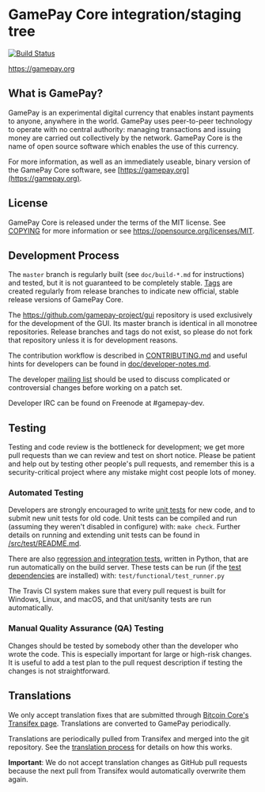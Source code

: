 GamePay Core integration/staging tree
=====================================

[![Build Status](https://travis-ci.org/gamepay-project/gamepay.svg?branch=master)](https://travis-ci.org/gamepay-project/gamepay)

https://gamepay.org

What is GamePay?
----------------

GamePay is an experimental digital currency that enables instant payments to
anyone, anywhere in the world. GamePay uses peer-to-peer technology to operate
with no central authority: managing transactions and issuing money are carried
out collectively by the network. GamePay Core is the name of open source
software which enables the use of this currency.

For more information, as well as an immediately useable, binary version of
the GamePay Core software, see [https://gamepay.org](https://gamepay.org).

License
-------

GamePay Core is released under the terms of the MIT license. See [COPYING](COPYING) for more
information or see https://opensource.org/licenses/MIT.

Development Process
-------------------

The `master` branch is regularly built (see `doc/build-*.md` for instructions) and tested, but it is not guaranteed to be
completely stable. [Tags](https://github.com/gamepay-project/gamepay/tags) are created
regularly from release branches to indicate new official, stable release versions of GamePay Core.

The https://github.com/gamepay-project/gui repository is used exclusively for the
development of the GUI. Its master branch is identical in all monotree
repositories. Release branches and tags do not exist, so please do not fork
that repository unless it is for development reasons.

The contribution workflow is described in [CONTRIBUTING.md](CONTRIBUTING.md)
and useful hints for developers can be found in [doc/developer-notes.md](doc/developer-notes.md).

The developer [mailing list](https://groups.google.com/forum/#!forum/gamepay-dev)
should be used to discuss complicated or controversial changes before working
on a patch set.

Developer IRC can be found on Freenode at #gamepay-dev.

Testing
-------

Testing and code review is the bottleneck for development; we get more pull
requests than we can review and test on short notice. Please be patient and help out by testing
other people's pull requests, and remember this is a security-critical project where any mistake might cost people
lots of money.

### Automated Testing

Developers are strongly encouraged to write [unit tests](src/test/README.md) for new code, and to
submit new unit tests for old code. Unit tests can be compiled and run
(assuming they weren't disabled in configure) with: `make check`. Further details on running
and extending unit tests can be found in [/src/test/README.md](/src/test/README.md).

There are also [regression and integration tests](/test), written
in Python, that are run automatically on the build server.
These tests can be run (if the [test dependencies](/test) are installed) with: `test/functional/test_runner.py`

The Travis CI system makes sure that every pull request is built for Windows, Linux, and macOS, and that unit/sanity tests are run automatically.

### Manual Quality Assurance (QA) Testing

Changes should be tested by somebody other than the developer who wrote the
code. This is especially important for large or high-risk changes. It is useful
to add a test plan to the pull request description if testing the changes is
not straightforward.

Translations
------------

We only accept translation fixes that are submitted through [Bitcoin Core's Transifex page](https://www.transifex.com/projects/p/bitcoin/).
Translations are converted to GamePay periodically.

Translations are periodically pulled from Transifex and merged into the git repository. See the
[translation process](doc/translation_process.md) for details on how this works.

**Important**: We do not accept translation changes as GitHub pull requests because the next
pull from Transifex would automatically overwrite them again.
